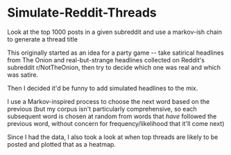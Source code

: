 # Simulate-Reddit-Threads
Look at the top 1000 posts in a given subreddit and use a markov-ish chain to generate a thread title

This originally started as an idea for a party game -- take satirical headlines from The Onion and real-but-strange headlines collected on Reddit's subreddit r/NotTheOnion, then try to decide which one was real and which was satire.

Then I decided it'd be funny to add simulated headlines to the mix.

I use a Markov-inspired process to choose the next word based on the previous (but my corpus isn't particularly comprehensive, so each subsequent word is chosen at random from words that _have_ followed the previous word, without concern for frequency/likelihood that it'll come next)

Since I had the data, I also took a look at when top threads are likely to be posted and plotted that as a heatmap.
